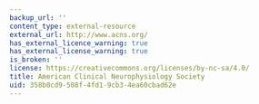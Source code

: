 ```yaml
---
backup_url: ''
content_type: external-resource
external_url: http://www.acns.org/
has_external_licence_warning: true
has_external_license_warning: true
is_broken: ''
license: https://creativecommons.org/licenses/by-nc-sa/4.0/
title: American Clinical Neurophysiology Society
uid: 358b0cd9-508f-4fd1-9cb3-4ea60cbad62e
---
```

